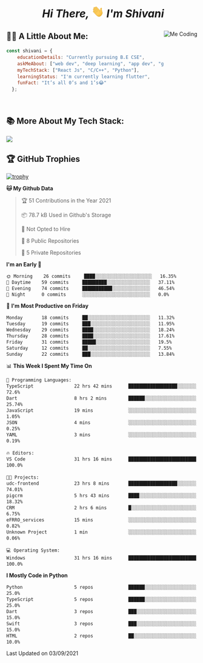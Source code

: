# <p align="center">️ _Hi There, <img src="https://raw.githubusercontent.com/SanjayDevTech/SanjayDevTech/master/assets/wave.gif" alt="waving hand" width="33px"> I'm Shivani_</p>

<img align="right" alt="Me Coding" height="200" src="https://media.giphy.com/media/L1R1tvI9svkIWwpVYr/giphy.gif">

## 👩‍💻 **A Little About Me:**
```jsx
const shivani = {
    educationDetails: "Currently pursuing B.E CSE",
    askMeAbout: ["web dev", "deep learning", "app dev", "gardening"],
    myTechStack: ["React Js", "C/C++", "Python"],
    learningStatus: "I'm currently learning flutter",
    funFact: "It’s all 0’s and 1’s😂"
  };
```

<br/>

## 📚 **More About My Tech Stack:**

   <img align="center" src="https://github-readme-stats.vercel.app/api/top-langs/?username=shivu-srk&layout=compact&theme=vue-dark"/>
   <br/>
   
## 🏆 GitHub Trophies

[![trophy](https://github-profile-trophy.vercel.app/?username=shivu-srk&theme=nord&column=7)](https://github.com/ryo-ma/github-profile-trophy)

<!--START_SECTION:waka-->
**🐱 My Github Data** 

> 🏆 51 Contributions in the Year 2021
 > 
> 📦 78.7 kB Used in Github's Storage 
 > 
> 🚫 Not Opted to Hire
 > 
> 📜 8 Public Repositories 
 > 
> 🔑 5 Private Repositories  
 > 
**I'm an Early 🐤** 

```text
🌞 Morning    26 commits     ████░░░░░░░░░░░░░░░░░░░░░   16.35% 
🌆 Daytime    59 commits     █████████░░░░░░░░░░░░░░░░   37.11% 
🌃 Evening    74 commits     ███████████░░░░░░░░░░░░░░   46.54% 
🌙 Night      0 commits      ░░░░░░░░░░░░░░░░░░░░░░░░░   0.0%

```
📅 **I'm Most Productive on Friday** 

```text
Monday       18 commits     ██░░░░░░░░░░░░░░░░░░░░░░░   11.32% 
Tuesday      19 commits     ███░░░░░░░░░░░░░░░░░░░░░░   11.95% 
Wednesday    29 commits     ████░░░░░░░░░░░░░░░░░░░░░   18.24% 
Thursday     28 commits     ████░░░░░░░░░░░░░░░░░░░░░   17.61% 
Friday       31 commits     █████░░░░░░░░░░░░░░░░░░░░   19.5% 
Saturday     12 commits     ██░░░░░░░░░░░░░░░░░░░░░░░   7.55% 
Sunday       22 commits     ███░░░░░░░░░░░░░░░░░░░░░░   13.84%

```


📊 **This Week I Spent My Time On** 

```text
💬 Programming Languages: 
TypeScript               22 hrs 42 mins      ██████████████████░░░░░░░   72.6% 
Dart                     8 hrs 2 mins        ██████░░░░░░░░░░░░░░░░░░░   25.74% 
JavaScript               19 mins             ░░░░░░░░░░░░░░░░░░░░░░░░░   1.05% 
JSON                     4 mins              ░░░░░░░░░░░░░░░░░░░░░░░░░   0.25% 
YAML                     3 mins              ░░░░░░░░░░░░░░░░░░░░░░░░░   0.19%

🔥 Editors: 
VS Code                  31 hrs 16 mins      █████████████████████████   100.0%

🐱‍💻 Projects: 
udc-frontend             23 hrs 8 mins       ██████████████████░░░░░░░   74.01% 
pigcrm                   5 hrs 43 mins       ████░░░░░░░░░░░░░░░░░░░░░   18.32% 
CRM                      2 hrs 6 mins        █░░░░░░░░░░░░░░░░░░░░░░░░   6.75% 
eFRRO_services           15 mins             ░░░░░░░░░░░░░░░░░░░░░░░░░   0.82% 
Unknown Project          1 min               ░░░░░░░░░░░░░░░░░░░░░░░░░   0.06%

💻 Operating System: 
Windows                  31 hrs 16 mins      █████████████████████████   100.0%

```

**I Mostly Code in Python** 

```text
Python                   5 repos             ██████░░░░░░░░░░░░░░░░░░░   25.0% 
TypeScript               5 repos             ██████░░░░░░░░░░░░░░░░░░░   25.0% 
Dart                     3 repos             ███░░░░░░░░░░░░░░░░░░░░░░   15.0% 
Swift                    3 repos             ███░░░░░░░░░░░░░░░░░░░░░░   15.0% 
HTML                     2 repos             ██░░░░░░░░░░░░░░░░░░░░░░░   10.0%

```



 Last Updated on 03/09/2021
<!--END_SECTION:waka-->
